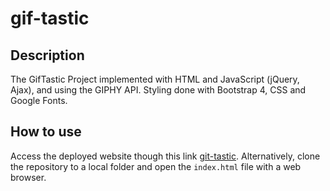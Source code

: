 # gif-tastic

## Description
The GifTastic Project implemented with HTML and JavaScript (jQuery, Ajax), and using the GIPHY API.  Styling done with Bootstrap 4, CSS and Google Fonts.

## How to use
Access the deployed website though this link [git-tastic](https://robjpar.github.io/gif-tastic/). Alternatively, clone the repository to a local folder and open the `index.html` file with a web browser.
